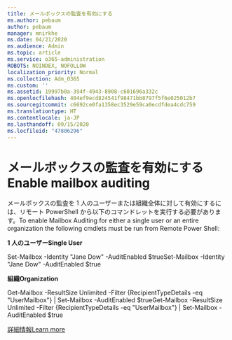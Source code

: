 ```yaml
---
title: メールボックスの監査を有効にする
ms.author: pebaum
author: pebaum
manager: mnirkhe
ms.date: 04/21/2020
ms.audience: Admin
ms.topic: article
ms.service: o365-administration
ROBOTS: NOINDEX, NOFOLLOW
localization_priority: Normal
ms.collection: Adm_O365
ms.custom: ''
ms.assetid: 19997b0a-394f-4943-8908-c601696a332c
ms.openlocfilehash: 404ef9ecd824541f98471bb8797f5f6e025012b7
ms.sourcegitcommit: c6692ce0fa1358ec3529e59ca0ecdfdea4cdc759
ms.translationtype: HT
ms.contentlocale: ja-JP
ms.lasthandoff: 09/15/2020
ms.locfileid: "47806296"
---
```

# <a name="enable-mailbox-auditing"></a><span data-ttu-id="2b4ff-102">メールボックスの監査を有効にする</span><span class="sxs-lookup"><span data-stu-id="2b4ff-102">Enable mailbox auditing</span></span>

<span data-ttu-id="2b4ff-103">メールボックスの監査を 1 人のユーザーまたは組織全体に対して有効にするには、リモート PowerShell から以下のコマンドレットを実行する必要があります。</span><span class="sxs-lookup"><span data-stu-id="2b4ff-103">To enable Mailbox Auditing for either a single user or an entire organization the following cmdlets must be run from Remote Power Shell:</span></span>
  
 <span data-ttu-id="2b4ff-104">**1 人のユーザー**</span><span class="sxs-lookup"><span data-stu-id="2b4ff-104">**Single User**</span></span>
  
<span data-ttu-id="2b4ff-105">Set-Mailbox -Identity "Jane Dow" -AuditEnabled $true</span><span class="sxs-lookup"><span data-stu-id="2b4ff-105">Set-Mailbox -Identity "Jane Dow" -AuditEnabled $true</span></span>
  
 <span data-ttu-id="2b4ff-106">**組織**</span><span class="sxs-lookup"><span data-stu-id="2b4ff-106">**Organization**</span></span>
  
<span data-ttu-id="2b4ff-107">Get-Mailbox -ResultSize Unlimited -Filter {RecipientTypeDetails -eq "UserMailbox"} | Set-Mailbox -AuditEnabled $true</span><span class="sxs-lookup"><span data-stu-id="2b4ff-107">Get-Mailbox -ResultSize Unlimited -Filter {RecipientTypeDetails -eq "UserMailbox"} | Set-Mailbox -AuditEnabled $true</span></span>
  
[<span data-ttu-id="2b4ff-108">詳細情報</span><span class="sxs-lookup"><span data-stu-id="2b4ff-108">Learn more</span></span>](https://docs.microsoft.com/microsoft-365/compliance/enable-mailbox-auditing)
  

